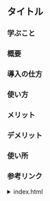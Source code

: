 ## タイトル

### 学ぶこと

### 概要

### 導入の仕方

### 使い方

### メリット

### デメリット

### 使い所

### 参考リンク

<details><summary>index.html</summary><div>

```

```

</div></details>
<br>